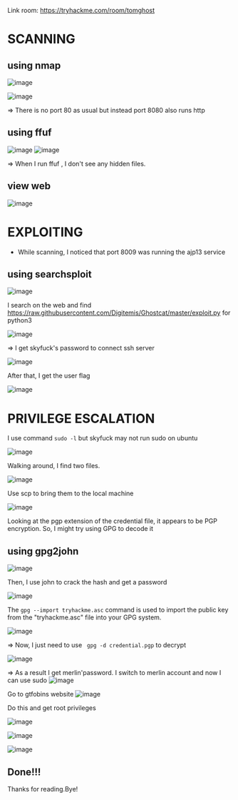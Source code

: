 Link room: https://tryhackme.com/room/tomghost
# SCANNING
## using nmap
![image](https://github.com/nguyenngocdung18/tryhackme/assets/134156226/b20728e4-0e51-446c-ada9-1ff36de5f6b1)

![image](https://github.com/nguyenngocdung18/tryhackme/assets/134156226/e2e1eb01-7929-4237-bae1-4072cd3ef101)

=> There is no port 80 as usual but instead port 8080 also runs http
## using ffuf
![image](https://github.com/nguyenngocdung18/tryhackme/assets/134156226/c26b09db-ba3b-4393-a2e3-3c40723022ec)
![image](https://github.com/nguyenngocdung18/tryhackme/assets/134156226/b2a6a596-5cfa-4363-84a1-3af610c60383)

=> When I run ffuf , I don't see any hidden files.
## view web
![image](https://github.com/nguyenngocdung18/tryhackme/assets/134156226/c14c4bf8-4afc-48cd-9785-fa96619173a9)

# EXPLOITING
- While scanning, I noticed that port 8009 was running the ajp13 service
## using searchsploit
![image](https://github.com/nguyenngocdung18/tryhackme/assets/134156226/6ee34fd3-e6c7-49c3-899d-5fa8f09f6f16)

I search on the web and find https://raw.githubusercontent.com/Digitemis/Ghostcat/master/exploit.py for python3

![image](https://github.com/nguyenngocdung18/tryhackme/assets/134156226/f455677b-ed09-413a-948a-080b280428bf)

=> I get skyfuck's password to connect ssh server

![image](https://github.com/nguyenngocdung18/tryhackme/assets/134156226/b2057216-c316-4640-b6da-bd7e5dba1a1e)

After that, I get the user flag

![image](https://github.com/nguyenngocdung18/tryhackme/assets/134156226/86c3e5b6-6f5a-4cb4-af5b-c56c46e610d3)

# PRIVILEGE ESCALATION
I use command ```sudo -l``` but skyfuck may not run sudo on ubuntu

![image](https://github.com/nguyenngocdung18/tryhackme/assets/134156226/21463497-75df-4882-b9aa-98b23223b3cb)

Walking around, I find two files.

![image](https://github.com/nguyenngocdung18/tryhackme/assets/134156226/44b61139-1413-44e7-9595-a0357162d074)

Use scp to bring them to the local machine

![image](https://github.com/nguyenngocdung18/tryhackme/assets/134156226/eb14a0d8-7898-48a1-a43f-afe30a6a5373)

Looking at the pgp extension of the credential file, it appears to be PGP encryption. So, I might try using GPG to decode it
## using gpg2john
![image](https://github.com/nguyenngocdung18/tryhackme/assets/134156226/ba0a6312-7090-4258-acd5-a83dc20ddf88)

Then, I use john to crack the hash and get a password

![image](https://github.com/nguyenngocdung18/tryhackme/assets/134156226/95543f03-b200-4bca-88b6-01771f074629)

The ```gpg --import tryhackme.asc``` command is used to import the public key from the "tryhackme.asc" file into your GPG system.

![image](https://github.com/nguyenngocdung18/tryhackme/assets/134156226/490ba4dc-b434-4fb3-abfd-92d7e75af40a)

=> Now, I just need to use ``` gpg -d credential.pgp``` to decrypt

![image](https://github.com/nguyenngocdung18/tryhackme/assets/134156226/f01c83d1-0728-4e9a-92f5-fc1257bbf806)

=> As a result I get merlin'password. I switch to merlin account and now I can use sudo
![image](https://github.com/nguyenngocdung18/tryhackme/assets/134156226/ef8b297a-b938-4253-bebf-1699a00809c1)

Go to gtfobins website
![image](https://github.com/nguyenngocdung18/tryhackme/assets/134156226/a7240bf9-705c-4c0c-89fb-ea6071c745bd)

Do this and get root privileges

![image](https://github.com/nguyenngocdung18/tryhackme/assets/134156226/e0b39f39-45b8-4aa5-83fb-06b3a7ec3879)

![image](https://github.com/nguyenngocdung18/tryhackme/assets/134156226/32b35a0a-555a-4f9a-86df-71865a779610)

![image](https://github.com/nguyenngocdung18/tryhackme/assets/134156226/759789b0-5edb-464e-a2cf-7e2d36f1b787)

## Done!!!
Thanks for reading.Bye!
